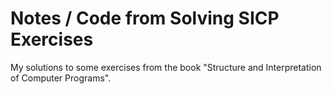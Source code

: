 # Notes / Code from Solving SICP Exercises

My solutions to some exercises from the book "Structure and Interpretation of Computer Programs".